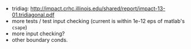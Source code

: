 * tridiag: http://impact.crhc.illinois.edu/shared/report/impact-13-01.tridiagonal.pdf
* more tests / test input checking (current is within 1e-12 eps of matlab's ```csape```)
* more input checking?
* other boundary conds.
